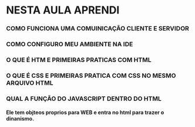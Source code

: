 # NESTA AULA APRENDI 

### COMO FUNCIONA UMA COMUINICAÇÃO CLIENTE E SERVIDOR
### COMO CONFIGURO MEU AMBIENTE NA IDE
### O QUE É HTM E PRIMEIRAS PRATICAS COM HTML
### O QUE É CSS E PRIMEIRAS PRATICA COM CSS NO MESMO ARQUIVO HTML
### QUAL A FUNÇÃO DO JAVASCRIPT DENTRO DO HTML 
####    Ele tem objteos proprios para WEB e entra no html para trazer o dinanismo. 

